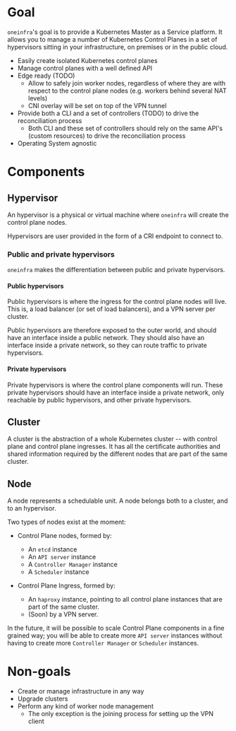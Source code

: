 # Goal

`oneinfra`'s goal is to provide a Kubernetes Master as a Service
platform. It allows you to manage a number of Kubernetes Control
Planes in a set of hypervisors sitting in your infrastructure, on
premises or in the public cloud.

* Easily create isolated Kubernetes control planes
* Manage control planes with a well defined API
* Edge ready (TODO)
  * Allow to safely join worker nodes, regardless of where they are
    with respect to the control plane nodes (e.g. workers behind several
    NAT levels)
  * CNI overlay will be set on top of the VPN tunnel
* Provide both a CLI and a set of controllers (TODO) to drive the
  reconciliation process
  * Both CLI and these set of controllers should rely on the same
    API's (custom resources) to drive the reconciliation process
* Operating System agnostic

# Components

## Hypervisor

An hypervisor is a physical or virtual machine where `oneinfra` will
create the control plane nodes.

Hypervisors are user provided in the form of a CRI endpoint to connect
to.

### Public and private hypervisors

`oneinfra` makes the differentiation between public and private
hypervisors.

#### Public hypervisors

Public hypervisors is where the ingress for the control plane nodes
will live. This is, a load balancer (or set of load balancers), and a
VPN server per cluster.

Public hypervisors are therefore exposed to the outer world, and
should have an interface inside a public network. They should also
have an interface inside a private network, so they can route traffic
to private hypervisors.

#### Private hypervisors

Private hypervisors is where the control plane components will
run. These private hypervisors should have an interface inside a
private network, only reachable by public hypervisors, and other
private hypervisors.

## Cluster

A cluster is the abstraction of a whole Kubernetes cluster -- with
control plane and control plane ingresses. It has all the certificate
authorities and shared information required by the different nodes
that are part of the same cluster.

## Node

A node represents a schedulable unit. A node belongs both to a
cluster, and to an hypervisor.

Two types of nodes exist at the moment:

* Control Plane nodes, formed by:
  * An `etcd` instance
  * An `API server` instance
  * A `Controller Manager` instance
  * A `Scheduler` instance

* Control Plane Ingress, formed by:
  * An `haproxy` instance, pointing to all control plane instances
    that are part of the same cluster.
  * (Soon) by a VPN server.

In the future, it will be possible to scale Control Plane components
in a fine grained way; you will be able to create more `API server`
instances without having to create more `Controller Manager` or
`Scheduler` instances.

# Non-goals

* Create or manage infrastructure in any way
* Upgrade clusters
* Perform any kind of worker node management
  * The only exception is the joining process for setting up the VPN
    client
